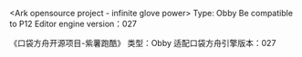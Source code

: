 <Ark opensource project - infinite glove power>
Type: Obby
Be compatible to P12 Editor engine version：027

《口袋方舟开源项目-紫薯跑酷》 
类型：Obby 
适配口袋方舟引擎版本：027

